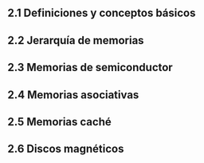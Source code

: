 ## 2.1 Definiciones y conceptos básicos
## 2.2 Jerarquía de memorias
## 2.3 Memorias de semiconductor
## 2.4 Memorias asociativas
## 2.5 Memorias caché
## 2.6 Discos magnéticos

